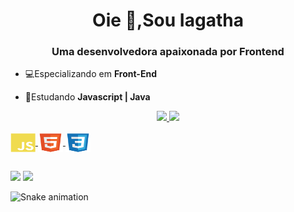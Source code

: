 <h1 align="center">Oie 👋,Sou Iagatha</h1>
<h3 align="center">Uma desenvolvedora apaixonada por Frontend</h3>

- 💻Especializando em **Front-End**

- 🌱Estudando **Javascript | Java**

<div align="center">
  <a href="https://github.com/rafaballerini">
  <img height="180em" src="https://github-readme-stats.vercel.app/api?username=iagatha&show_icons=true&theme=cobalt&include_all_commits=true&count_private=true"/>
  <img height="180em" src="https://github-readme-stats.vercel.app/api/top-langs/?username=iagatha&layout=compact&langs_count=7&theme=cobalt"/>
</div>
  <div style="display: inline_block"><br>
  <img align="center" alt="Iaga-Js" height="30" width="40" src="https://raw.githubusercontent.com/devicons/devicon/master/icons/javascript/javascript-plain.svg">
  <img align="center" alt="Iaga-HTML" height="30" width="40" src="https://raw.githubusercontent.com/devicons/devicon/master/icons/html5/html5-original.svg">
  <img align="center" alt="Iaga-CSS" height="30" width="40" src="https://raw.githubusercontent.com/devicons/devicon/master/icons/css3/css3-original.svg"
   </div>
    
   ## 
    
  <div>
  <a href = "mailto:iagathasouzaa@gmail.com"><img src="https://img.shields.io/badge/-Gmail-%23333?style=for-the-badge&logo=gmail&logoColor=white" target="_blank"></a>
  <a href="www.linkedin.com/in/iagatha-souza" target="_blank"><img src="https://img.shields.io/badge/-LinkedIn-%230077B5?style=for-the-badge&logo=linkedin&logoColor=white" target="_blank"></a> 
 
  ![Snake animation](https://github.com/iagatha/iagatha/blob/output/github-contribution-grid-snake.svg)
 
    
   </div>
